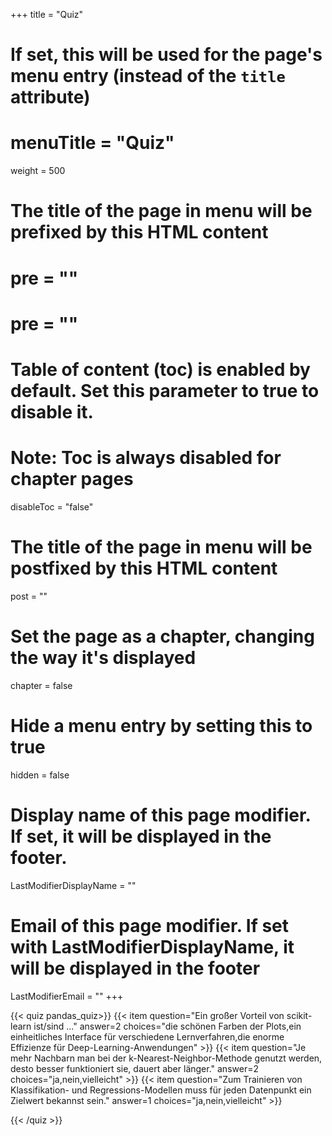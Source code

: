 +++
title = "Quiz"
# If set, this will be used for the page's menu entry (instead of the `title` attribute)
# menuTitle = "Quiz"
weight = 500
# The title of the page in menu will be prefixed by this HTML content
# pre = "<b></b>"
# pre = "<i class='fab fa-github'></i>"
# Table of content (toc) is enabled by default. Set this parameter to true to disable it.
# Note: Toc is always disabled for chapter pages
disableToc = "false"

# The title of the page in menu will be postfixed by this HTML content
post = ""
# Set the page as a chapter, changing the way it's displayed
chapter = false
# Hide a menu entry by setting this to true
hidden = false
# Display name of this page modifier. If set, it will be displayed in the footer.
LastModifierDisplayName = ""
# Email of this page modifier. If set with LastModifierDisplayName, it will be displayed in the footer
LastModifierEmail = ""
+++

{{< quiz pandas_quiz>}}
{{< item question="Ein großer Vorteil von scikit-learn ist/sind ..." answer=2 choices="die schönen Farben der Plots,ein einheitliches Interface für verschiedene Lernverfahren,die enorme Effizienze für Deep-Learning-Anwendungen" >}}
{{< item question="Je mehr Nachbarn man bei der k-Nearest-Neighbor-Methode genutzt werden, desto besser funktioniert sie, dauert aber länger." answer=2 choices="ja,nein,vielleicht" >}}
{{< item question="Zum Trainieren von Klassifikation- und Regressions-Modellen muss für jeden Datenpunkt ein Zielwert bekannst sein." answer=1 choices="ja,nein,vielleicht" >}}

{{< /quiz >}}
